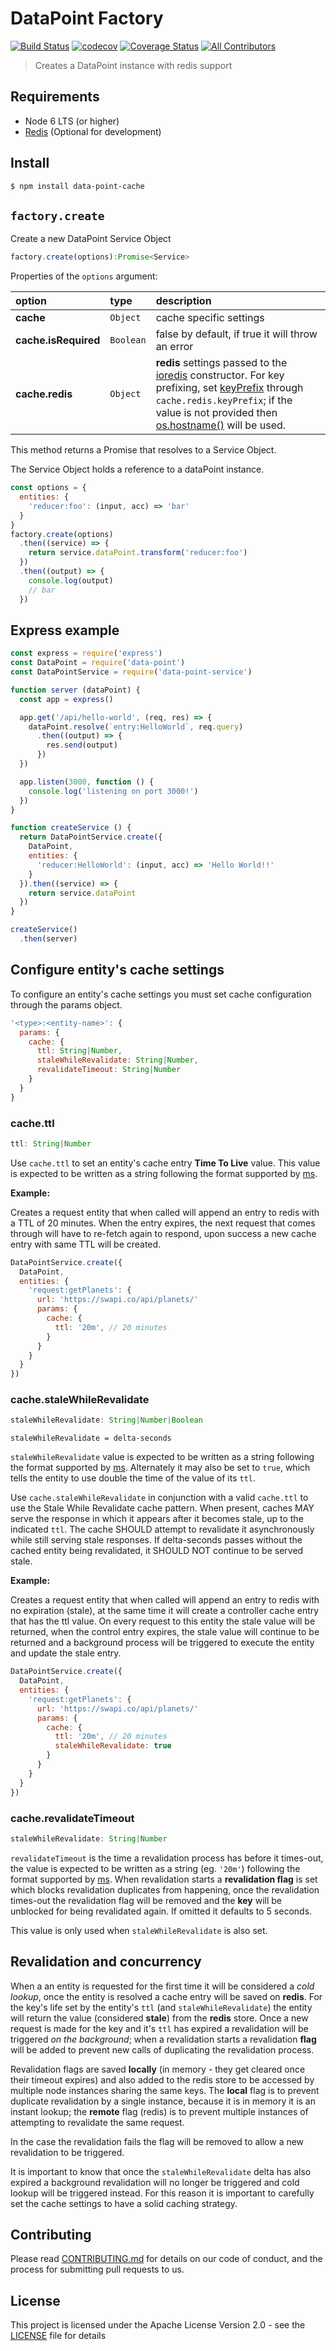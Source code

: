 # DataPoint Factory

[![Build Status](https://travis-ci.org/ViacomInc/data-point.svg?branch=master)](https://travis-ci.org/ViacomInc/data-point) [![codecov](https://codecov.io/gh/ViacomInc/data-point/branch/master/graph/badge.svg)](https://codecov.io/gh/ViacomInc/data-point) [![Coverage Status](https://coveralls.io/repos/github/ViacomInc/data-point/badge.svg?branch=master)](https://coveralls.io/github/ViacomInc/data-point?branch=master) [![All Contributors](https://img.shields.io/badge/all_contributors-7-orange.svg?style=flat-square)](https://github.com/ViacomInc/data-point#contributors)

> Creates a DataPoint instance with redis support

## Requirements

- Node 6 LTS (or higher)
- [Redis](https://redis.io/) (Optional for development)

## Install

```bash
$ npm install data-point-cache
```

## `factory.create`

Create a new DataPoint Service Object


```js
factory.create(options):Promise<Service>
```

Properties of the `options` argument:

| option | type | description |
|:---|:---|:---|
| **cache** | `Object` | cache specific settings |
| **cache.isRequired** | `Boolean` | false by default, if true it will throw an error |
| **cache.redis** | `Object` | **redis** settings passed to the [ioredis](https://github.com/luin/ioredis/blob/master/API.md#new-redisport-host-options) constructor. For key prefixing, set [keyPrefix](https://github.com/luin/ioredis#transparent-key-prefixing) through `cache.redis.keyPrefix`; if the value is not provided then [os.hostname()](https://nodejs.org/api/os.html#os_os_hostname) will be used. |

This method returns a Promise that resolves to a Service Object. 

The Service Object holds a reference to a dataPoint instance. 

```js
const options = {
  entities: {
    'reducer:foo': (input, acc) => 'bar'
  }
}
factory.create(options)
  .then((service) => {
    return service.dataPoint.transform('reducer:foo')
  })
  .then((output) => {
    console.log(output)
    // bar
  })
```

## Express example

```js
const express = require('express')
const DataPoint = require('data-point')
const DataPointService = require('data-point-service')

function server (dataPoint) {
  const app = express()

  app.get('/api/hello-world', (req, res) => {
    dataPoint.resolve(`entry:HelloWorld`, req.query)
      .then((output) => {
        res.send(output)
      })
  })

  app.listen(3000, function () {
    console.log('listening on port 3000!')
  })
}

function createService () {
  return DataPointService.create({
    DataPoint,
    entities: {
      'reducer:HelloWorld': (input, acc) => 'Hello World!!'
    }
  }).then((service) => {
    return service.dataPoint
  })
}

createService()
  .then(server)
```

## <a name="entity-params-cache">Configure entity's cache settings</a>

To configure an entity's cache settings you must set cache configuration through the params object.

```js
'<type>:<entity-name>': {
  params: {
    cache: {
      ttl: String|Number,
      staleWhileRevalidate: String|Number,
      revalidateTimeout: String|Number
    }
  }
}
```

### cache.ttl

```js
ttl: String|Number
```

Use `cache.ttl` to set an entity's cache entry **Time To Live** value. This value is expected to be written as a string following the format supported by [ms](https://www.npmjs.com/package/ms).

**Example:**

Creates a request entity that when called will append an entry to redis with a TTL of 20 minutes. When the entry expires, the next request that comes through will have to re-fetch again to respond, upon success a new cache entry with same TTL will be created.

```js
DataPointService.create({
  DataPoint,
  entities: {
    'request:getPlanets': {
      url: 'https://swapi.co/api/planets/'
      params: {
        cache: {
          ttl: '20m', // 20 minutes
        }
      }
    }
  }
})
```

### cache.staleWhileRevalidate

```js
staleWhileRevalidate: String|Number|Boolean
```

`staleWhileRevalidate = delta-seconds`

`staleWhileRevalidate` value is expected to be written as a string following the format supported by [ms](https://www.npmjs.com/package/ms). Alternately it may also be set to `true`, which tells the entity to use double the time of the value of its `ttl`.

Use `cache.staleWhileRevalidate` in conjunction with a valid `cache.ttl` to use the Stale While Revalidate cache pattern. When present, caches MAY serve the response in which it appears after it becomes stale, up to the indicated `ttl`. The cache SHOULD attempt to revalidate it asynchronously while still serving stale responses. If delta-seconds passes without the cached entity being revalidated, it SHOULD NOT continue to be served stale.

**Example:**

Creates a request entity that when called will append an entry to redis with no expiration (stale), at the same time it will create a controller cache entry that has the ttl value. On every request to this entity the stale value will be returned, when the control entry expires, the stale value will continue to be returned and a background process will be triggered to execute the entity and update the stale entry.

```js
DataPointService.create({
  DataPoint,
  entities: {
    'request:getPlanets': {
      url: 'https://swapi.co/api/planets/'
      params: {
        cache: {
          ttl: '20m', // 20 minutes
          staleWhileRevalidate: true
        }
      }
    }
  }
})
```

### cache.revalidateTimeout

```js
staleWhileRevalidate: String|Number
```


`revalidateTimeout` is the time a revalidation process has before it times-out, the value is expected to be written as a string (eg. `'20m'`) following the format supported by [ms](https://www.npmjs.com/package/ms). When revalidation starts a **revalidation flag** is set which blocks revalidation duplicates from happening, once the revalidation times-out the revalidation flag will be removed and the **key** will be unblocked for being revalidated again. If omitted it defaults to 5 seconds. 

This value is only used when `staleWhileRevalidate` is also set.

## Revalidation and concurrency

When a an entity is requested for the first time it will be considered a _cold lookup_, once the entity is resolved a cache entry will be saved on **redis**. For the key's life set by the entity's `ttl` (and `staleWhileRevalidate`) the entity will return the value (considered **stale**) from the **redis** store. Once a new request is made for the key and it's `ttl` has expired a revalidation will be triggered _on the background_; when a revalidation starts a revalidation **flag** will be added to prevent new calls of duplicating the revalidation process. 

Revalidation flags are saved **locally** (in memory - they get cleared once their timeout expires) and also added to the redis store to be accessed by multiple node instances sharing the same keys. The **local** flag is to prevent duplicate revalidation by a single instance, because it is in memory it is an instant lookup; the **remote** flag (redis) is to prevent multiple instances of attempting to revalidate the same request.  

In the case the revalidation fails the flag will be removed to allow a new revalidation to be triggered.

It is important to know that once the `staleWhileRevalidate` delta has also expired a background revalidation will no longer be triggered and cold lookup will be triggered instead. For this reason it is important to carefully set the cache settings to have a solid caching strategy.

## <a name="contributing">Contributing</a>

Please read [CONTRIBUTING.md](https://github.com/ViacomInc/data-point/blob/master/CONTRIBUTING.md) for details on our code of conduct, and the process for submitting pull requests to us.

## <a name="license">License</a>

This project is licensed under the  Apache License Version 2.0 - see the [LICENSE](LICENSE) file for details
